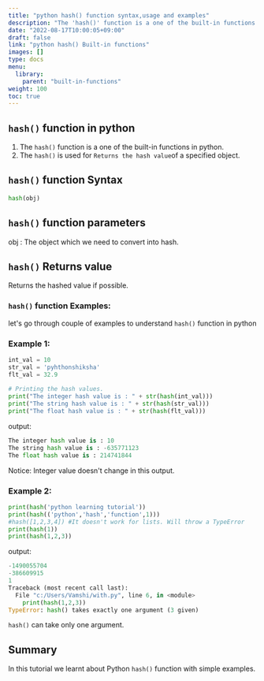 ```yaml
---
title: "python hash() function syntax,usage and examples"
description: "The 'hash()' function is a one of the built-in functions in python"
date: "2022-08-17T10:00:05+09:00"
draft: false
link: "python hash() Built-in functions"
images: []
type: docs
menu:
  library:
    parent: "built-in-functions"
weight: 100
toc: true
---
```


## `hash()` function in python

1. The `hash()` function is a one of the built-in functions in python.
2. The `hash()` is used for `Returns the hash value`of a specified object.

## `hash()` function Syntax 

```python
hash(obj)
```
## `hash()` function parameters

obj : The object which we need to convert into hash.

## `hash()` Returns value

Returns the hashed value if possible. 

### `hash()` function Examples:

let's go through couple of examples to understand `hash()` function in python

### Example 1:

```python
int_val = 10
str_val = 'pyhthonshiksha'
flt_val = 32.9
 
# Printing the hash values.
print("The integer hash value is : " + str(hash(int_val)))
print("The string hash value is : " + str(hash(str_val)))
print("The float hash value is : " + str(hash(flt_val)))
```
output:

```python
The integer hash value is : 10
The string hash value is : -635771123
The float hash value is : 214741844
```
Notice:
Integer value doesn't change in this output.

### Example 2:

```python
print(hash('python learning tutorial'))
print(hash(('python','hash','function',1)))
#hash([1,2,3,4]) #It doesn't work for lists. Will throw a TypeError
print(hash(1))
print(hash(1,2,3))
```
output:

```python
-1490055704
-386609915
1
Traceback (most recent call last):
  File "c:/Users/Vamshi/with.py", line 6, in <module>
    print(hash(1,2,3))
TypeError: hash() takes exactly one argument (3 given)
```
`hash()` can take only one argument.


## Summary
In this tutorial we learnt about Python `hash()` function with simple examples.